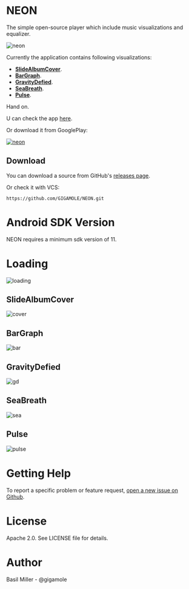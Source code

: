 NEON
===================
The simple open-source player which include music visualizations and equalizer.

![neon](https://lh3.googleusercontent.com/-HSmR77eG8oo/VWOnjDwg_xI/AAAAAAAAAds/1Y2C_LhWiqg/w600-h300-no/Untitled-2.jpg)

Currently the application contains following visualizations:

 - [**SlideAlbumCover**](#cover).
 - [**BarGraph**](#bar).
 - [**GravityDefied**](#gd).
 - [**SeaBreath**](#sea).
 - [**Pulse**](#pulse).

Hand on.

U can check the app [here](https://github.com/GIGAMOLE/NEON/tree/master/app).

Or download it from GooglePlay: 

[![neon](https://lh6.googleusercontent.com/-WbVmppsrqNo/VWOpBtJGUJI/AAAAAAAAAeA/avPJRKnO6VY/w172-h60-no/gp_ic.png)](http://google.com.au/)

Download
------------

You can download a source from GitHub's [releases page](https://github.com/GIGAMOLE/NEON/releases).

Or check it with VCS:

    https://github.com/GIGAMOLE/NEON.git


Android SDK Version
=========
NEON requires a minimum sdk version of 11.

Loading
========

![loading](https://lh5.googleusercontent.com/-81Jj6iod734/VWOtd9WJKcI/AAAAAAAAAf8/ecTIdFaGSZg/w320-h451-no/device-2015-05-26-021556.png)

<a name="cover"></a>SlideAlbumCover
------------
![cover](https://lh4.googleusercontent.com/-NnWj8T6JAPk/VWOtcgUsQ7I/AAAAAAAAAgM/Mo01DVcQYks/w320-h450-no/device-2015-05-26-021052.png)

<a name="bar"></a>BarGraph
------------
![bar](https://lh5.googleusercontent.com/-2oAKKcpUUJg/VWOtcVYqKlI/AAAAAAAAAfY/OIr3mxp5Obs/w320-h455-no/device-2015-05-26-021132.png)

<a name="gd"></a>GravityDefied
------------
![gd](https://lh6.googleusercontent.com/-jhPV6LgQuNo/VWOtcojlayI/AAAAAAAAAfg/yp7EDvw1G60/w320-h456-no/device-2015-05-26-021222.png)

<a name="sea"></a>SeaBreath
------------
![sea](https://lh6.googleusercontent.com/-Y1FkYU_20KE/VWOtdCai5-I/AAAAAAAAAgE/BWob1rj8k40/w320-h449-no/device-2015-05-26-021315.png)

<a name="pulse"></a>Pulse
------------
![pulse](https://lh5.googleusercontent.com/-y8uDU1tYKNM/VWOtdm6I30I/AAAAAAAAAf0/OndGeFKpP8w/w320-h455-no/device-2015-05-26-021446.png)

Getting Help
======

To report a specific problem or feature request, [open a new issue on Github](https://github.com/GIGAMOLE/NEON/issues/new).

License
======
Apache 2.0. See LICENSE file for details.


Author
=======
Basil Miller - @gigamole